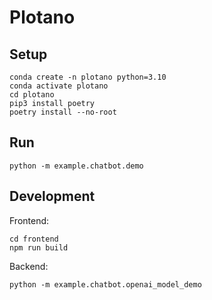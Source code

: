 
# Plotano

## Setup
```
conda create -n plotano python=3.10
conda activate plotano
cd plotano
pip3 install poetry
poetry install --no-root
```
## Run
```
python -m example.chatbot.demo
```

## Development
Frontend:
```
cd frontend
npm run build
```

Backend:
```
python -m example.chatbot.openai_model_demo
```
